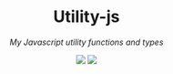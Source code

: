 <h1 align="center">Utility-js</h1>
<p align="center">
<i>My Javascript utility functions and types</i>
<p align=center>
<a href="https://www.npmjs.com/package/@riadh-adrani/utility-js"><img src="https://img.shields.io/npm/v/@riadh-adrani/utility-js?color=blue"/></a>
<a href="https://github.com/RiadhAdrani/utility-js/actions"><img src="https://img.shields.io/endpoint.svg?url=https%3A%2F%2Factions-badge.atrox.dev%2FRiadhAdrani%2Futility-js%2Fbadge%3Fref%3Dmaster&style=flat"/></a>
</p>
</p>
